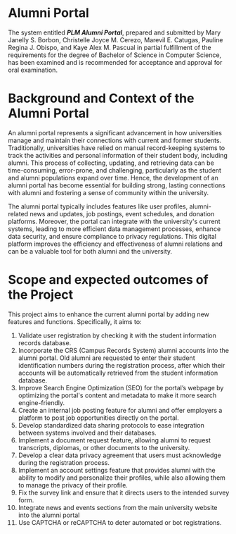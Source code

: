 # Alumni Portal

The system entitled _**PLM Alumni Portal**_, prepared and submitted by Mary Janelly S. Borbon, Christelle Joyce M. Cerezo, Marevil E. Catugas, Pauline Regina J. Obispo, and Kaye Alex M. Pascual in partial fulfillment of the requirements for the degree of Bachelor of Science in Computer Science, has been examined and is recommended for acceptance and approval for oral examination.

# Background and Context of the Alumni Portal
  An alumni portal represents a significant advancement in how universities manage and maintain their connections with current and former students. Traditionally, universities have relied on manual record-keeping systems to track the activities and personal information of their student body, including alumni. This process of collecting, updating, and retrieving data can be time-consuming, error-prone, and challenging, particularly as the student and alumni populations expand over time. Hence, the development of an alumni portal has become essential for building strong, lasting connections with alumni and fostering a sense of community within the university.

  The alumni portal typically includes features like user profiles, alumni-related news and updates, job postings, event schedules, and donation platforms. Moreover, the portal can integrate with the university's current systems, leading to more efficient data management processes, enhance data security, and ensure compliance to privacy regulations. This digital platform improves the efficiency and effectiveness of alumni relations and can be a valuable tool for both alumni and the university.

# Scope and expected outcomes of the Project

This project aims to enhance the current alumni portal by adding new features and functions. Specifically, it aims to:
1. Validate user registration by checking it with the student information records database.
2. Incorporate the CRS (Campus Records System) alumni accounts into the alumni portal. Old alumni are requested to enter their student identification numbers during the registration process, after which their accounts will be automatically retrieved from the student information database.
3. Improve Search Engine Optimization (SEO) for the portal’s webpage by optimizing the portal's content and metadata to make it more search engine-friendly.
4. Create an internal job posting feature for alumni and offer employers a platform to post job opportunities directly on the portal.
5. Develop standardized data sharing protocols to ease integration between systems involved and their databases.
6. Implement a document request feature, allowing alumni to request transcripts, diplomas, or other documents to the university.
7. Develop a clear data privacy agreement that users must acknowledge during the registration process.
8. Implement an account settings feature that provides alumni with the ability to modify and personalize their profiles, while also allowing them to manage the privacy of their profile.
9. Fix the survey link and ensure that it directs users to the intended survey form.
10. Integrate news and events sections from the main university website into the alumni portal
11. Use CAPTCHA or reCAPTCHA to deter automated or bot registrations.
